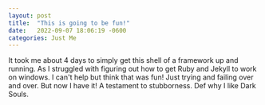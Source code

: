 ```yaml
---
layout: post
title:  "This is going to be fun!"
date:   2022-09-07 18:06:19 -0600
categories: Just Me
---
```


It took me about 4 days to simply get this shell of a framework up and running. As I struggled with figuring out how to get Ruby and Jekyll to work on windows. I can't help but think that was fun! Just trying and failing over and over. But now I have it! A testament to stubborness. Def why I like Dark Souls.